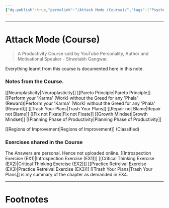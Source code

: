 ```yaml
---
{"dg-publish":true,"permalink":"/Attack Mode (Course)/","tags":["Psychology","Wisdom"]}
---
```



---
# Attack Mode (Course)
> A Productivity Course sold by YouTube Personality, Author and Motivational Speaker - Shwetabh Gangwar.

Everything learnt from this course is documented here in this note.

### Notes from the Course.
[[Neuroplasticity\|Neuroplasticity]] 
[[Pareto Principle\|Pareto Principle]]
[[Perform your 'Karma' (Work) without the Greed for any 'Phala' (Reward)\|Perform your 'Karma' (Work) without the Greed for any 'Phala' (Reward)]]
[[Trash Your Plans\|Trash Your Plans]]
[[Repair not Blame\|Repair not Blame]]
[[Fix not Fixate\|Fix not Fixate]] 
[[Growth Mindset\|Growth Mindset]]
[[Planning Phase of Productivity\|Planning Phase of Productivity]]


[[Regions of Improvement\|Regions of Improvement]] (Classified)

### Exercises shared in the Course
The Answers are personal. Hence not uploaded online.
[[Introspection Exercise (EX1)\|Introspection Exercise (EX1)]] 
[[Critical Thinking Exercise (EX2)\|Critical Thinking Exercise (EX2)]] 
[[Practice Retreival Exercise (EX3)\|Practice Retreival Exercise (EX3)]] 
[[Trash Your Plans\|Trash Your Plans]] is my summary of the chapter as demanded in EX4.

---
# Footnotes